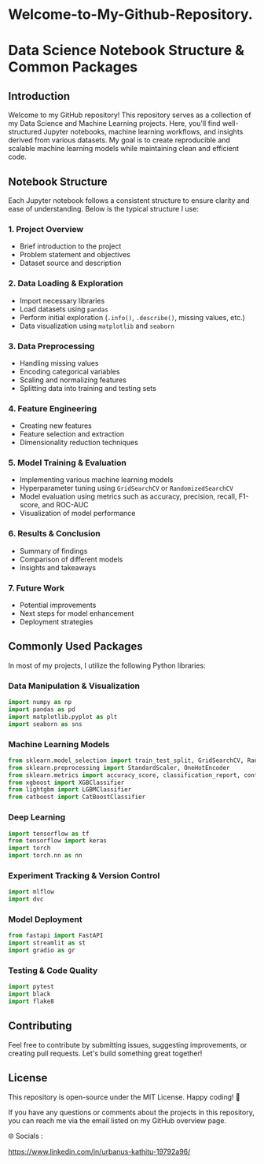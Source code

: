 # Welcome-to-My-Github-Repository.

# Data Science Notebook Structure & Common Packages

## Introduction
Welcome to my GitHub repository! This repository serves as a collection of my Data Science and Machine Learning projects. Here, you'll find well-structured Jupyter notebooks, machine learning workflows, and insights derived from various datasets. My goal is to create reproducible and scalable machine learning models while maintaining clean and efficient code.

## Notebook Structure
Each Jupyter notebook follows a consistent structure to ensure clarity and ease of understanding. Below is the typical structure I use:

### 1. Project Overview
   - Brief introduction to the project
   - Problem statement and objectives
   - Dataset source and description

### 2. Data Loading & Exploration
   - Import necessary libraries
   - Load datasets using `pandas`
   - Perform initial exploration (`.info()`, `.describe()`, missing values, etc.)
   - Data visualization using `matplotlib` and `seaborn`

### 3. Data Preprocessing
   - Handling missing values
   - Encoding categorical variables
   - Scaling and normalizing features
   - Splitting data into training and testing sets

### 4. Feature Engineering
   - Creating new features
   - Feature selection and extraction
   - Dimensionality reduction techniques

### 5. Model Training & Evaluation
   - Implementing various machine learning models
   - Hyperparameter tuning using `GridSearchCV` or `RandomizedSearchCV`
   - Model evaluation using metrics such as accuracy, precision, recall, F1-score, and ROC-AUC
   - Visualization of model performance

### 6. Results & Conclusion
   - Summary of findings
   - Comparison of different models
   - Insights and takeaways

### 7. Future Work
   - Potential improvements
   - Next steps for model enhancement
   - Deployment strategies

## Commonly Used Packages
In most of my projects, I utilize the following Python libraries:

### **Data Manipulation & Visualization**
```python
import numpy as np
import pandas as pd
import matplotlib.pyplot as plt
import seaborn as sns
```

### **Machine Learning Models**
```python
from sklearn.model_selection import train_test_split, GridSearchCV, RandomizedSearchCV
from sklearn.preprocessing import StandardScaler, OneHotEncoder
from sklearn.metrics import accuracy_score, classification_report, confusion_matrix
from xgboost import XGBClassifier
from lightgbm import LGBMClassifier
from catboost import CatBoostClassifier
```

### **Deep Learning**
```python
import tensorflow as tf
from tensorflow import keras
import torch
import torch.nn as nn
```

### **Experiment Tracking & Version Control**
```python
import mlflow
import dvc
```

### **Model Deployment**
```python
from fastapi import FastAPI
import streamlit as st
import gradio as gr
```

### **Testing & Code Quality**
```python
import pytest
import black
import flake8
```

## Contributing
Feel free to contribute by submitting issues, suggesting improvements, or creating pull requests. Let's build something great together!

## License
This repository is open-source under the MIT License. Happy coding! 🚀

If you have any questions or comments about the projects in this repository, you can reach me via the email listed on my GitHub overview page.

🌐 Socials :

https://www.linkedin.com/in/urbanus-kathitu-19792a96/
